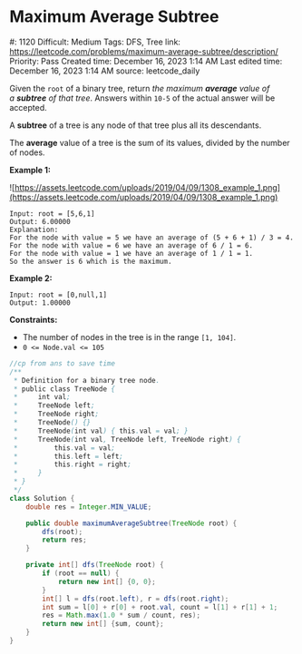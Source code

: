 # Maximum Average Subtree

#: 1120
Difficult: Medium
Tags: DFS, Tree
link: https://leetcode.com/problems/maximum-average-subtree/description/
Priority: Pass
Created time: December 16, 2023 1:14 AM
Last edited time: December 16, 2023 1:14 AM
source: leetcode_daily

Given the `root` of a binary tree, return *the maximum **average** value of a **subtree** of that tree*. Answers within `10-5` of the actual answer will be accepted.

A **subtree** of a tree is any node of that tree plus all its descendants.

The **average** value of a tree is the sum of its values, divided by the number of nodes.

**Example 1:**

![https://assets.leetcode.com/uploads/2019/04/09/1308_example_1.png](https://assets.leetcode.com/uploads/2019/04/09/1308_example_1.png)

```
Input: root = [5,6,1]
Output: 6.00000
Explanation:
For the node with value = 5 we have an average of (5 + 6 + 1) / 3 = 4.
For the node with value = 6 we have an average of 6 / 1 = 6.
For the node with value = 1 we have an average of 1 / 1 = 1.
So the answer is 6 which is the maximum.

```

**Example 2:**

```
Input: root = [0,null,1]
Output: 1.00000

```

**Constraints:**

- The number of nodes in the tree is in the range `[1, 104]`.
- `0 <= Node.val <= 105`

```java
//cp from ans to save time
/**
 * Definition for a binary tree node.
 * public class TreeNode {
 *     int val;
 *     TreeNode left;
 *     TreeNode right;
 *     TreeNode() {}
 *     TreeNode(int val) { this.val = val; }
 *     TreeNode(int val, TreeNode left, TreeNode right) {
 *         this.val = val;
 *         this.left = left;
 *         this.right = right;
 *     }
 * }
 */
class Solution {
    double res = Integer.MIN_VALUE;

    public double maximumAverageSubtree(TreeNode root) {
        dfs(root);
        return res;
    }

    private int[] dfs(TreeNode root) {
        if (root == null) {
            return new int[] {0, 0};
        }
        int[] l = dfs(root.left), r = dfs(root.right);
        int sum = l[0] + r[0] + root.val, count = l[1] + r[1] + 1;
        res = Math.max(1.0 * sum / count, res);
        return new int[] {sum, count};
    }
}
```